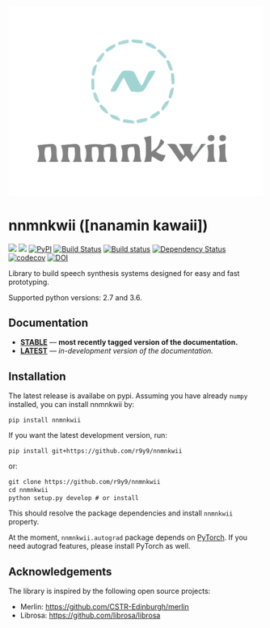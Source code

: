 ![alt text](assets/logo_wide.png)

# nnmnkwii ([nanamin kawaii])
[![][docs-stable-img]][docs-stable-url]
[![][docs-latest-img]][docs-latest-url]
[![PyPI](https://img.shields.io/pypi/v/nnmnkwii.svg)](https://pypi.python.org/pypi/nnmnkwii)
[![Build Status](https://travis-ci.org/r9y9/nnmnkwii.svg?branch=master)](https://travis-ci.org/r9y9/nnmnkwii)
[![Build status](https://ci.appveyor.com/api/projects/status/ch8cmtpw8ic1sd86?svg=true)](https://ci.appveyor.com/project/r9y9/nnmnkwii)
[![Dependency Status](https://dependencyci.com/github/r9y9/nnmnkwii/badge)](https://dependencyci.com/github/r9y9/nnmnkwii)
[![codecov](https://codecov.io/gh/r9y9/nnmnkwii/branch/master/graph/badge.svg)](https://codecov.io/gh/r9y9/nnmnkwii)
[![DOI](https://zenodo.org/badge/96328821.svg)](https://zenodo.org/badge/latestdoi/96328821)

Library to build speech synthesis systems designed for easy and fast prototyping.

Supported python versions: 2.7 and 3.6.

## Documentation

- [**STABLE**][docs-stable-url] &mdash; **most recently tagged version of the documentation.**
- [**LATEST**][docs-latest-url] &mdash; *in-development version of the documentation.*

## Installation

The latest release is availabe on pypi. Assuming you have already ``numpy`` installed, you can install nnmnkwii by:

    pip install nnmnkwii

If you want the latest development version, run:

    pip install git+https://github.com/r9y9/nnmnkwii

or:

    git clone https://github.com/r9y9/nnmnkwii
    cd nnmnkwii
    python setup.py develop # or install

This should resolve the package dependencies and install ``nnmnkwii`` property.

At the moment, `nnmnkwii.autograd` package depends on [PyTorch](http://pytorch.org/).
If you need autograd features, please install PyTorch as well.

## Acknowledgements

The library is inspired by the following open source projects:

- Merlin: https://github.com/CSTR-Edinburgh/merlin
- Librosa: https://github.com/librosa/librosa

[docs-latest-img]: https://img.shields.io/badge/docs-latest-blue.svg
[docs-latest-url]: https://r9y9.github.io/nnmnkwii/latest

[docs-stable-img]: https://img.shields.io/badge/docs-stable-blue.svg
[docs-stable-url]: https://r9y9.github.io/nnmnkwii/stable
